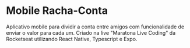 # Mobile Racha-Conta

Aplicativo mobile para dividir a conta entre amigos com funcionalidade de enviar o valor para cada um. Criado na live "Maratona Live Coding" da Rocketseat utilizando React Native, Typescript e Expo.
